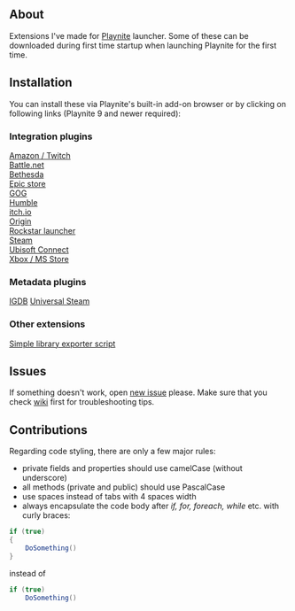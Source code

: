 About
---------

Extensions I've made for [Playnite](https://github.com/JosefNemec/Playnite) launcher. Some of these can be downloaded during first time startup when launching Playnite for the first time.

Installation
---------

You can install these via Playnite's built-in add-on browser or by clicking on following links (Playnite 9 and newer required):

### Integration plugins

[Amazon / Twitch](playnite://playnite/installaddon/AmazonLibrary_Builtin)  
[Battle.net](playnite://playnite/installaddon/BattlenetLibrary_Builtin)  
[Bethesda](playnite://playnite/installaddon/BethesdaLibrary_Builtin)  
[Epic store](playnite://playnite/installaddon/EpicGamesLibrary_Builtin)  
[GOG](playnite://playnite/installaddon/GogLibrary_Builtin)  
[Humble](playnite://playnite/installaddon/HumbleLibrary_Builtin)  
[itch.io](playnite://playnite/installaddon/ItchioLibrary_Builtin)  
[Origin](playnite://playnite/installaddon/OriginLibrary_Builtin)  
[Rockstar launcher](playnite://playnite/installaddon/Rockstar_Games_Library)  
[Steam](playnite://playnite/installaddon/SteamLibrary_Builtin)  
[Ubisoft Connect](playnite://playnite/installaddon/UplayLibrary_Builtin)  
[Xbox / MS Store](playnite://playnite/installaddon/XboxLibrary_Builtin)  

### Metadata plugins

[IGDB](playnite://playnite/installaddon/IGDBMetadata_Builtin)
[Universal Steam](playnite://playnite/installaddon/Universal_Steam_Metadata)

### Other extensions

[Simple library exporter script](playnite://playnite/installaddon/LibraryExporterPS_Builtin)

Issues
---------

If something doesn't work, open [new issue](https://github.com/JosefNemec/PlayniteExtensions/issues) please. Make sure that you check [wiki](https://github.com/JosefNemec/PlayniteExtensions/wiki) first for troubleshooting tips.

Contributions
---------

Regarding code styling, there are only a few major rules:

- private fields and properties should use camelCase (without underscore)
- all methods (private and public) should use PascalCase
- use spaces instead of tabs with 4 spaces width
- always encapsulate the code body after *if, for, foreach, while* etc. with curly braces:

```csharp
if (true)
{
    DoSomething()
}
```

instead of

```csharp
if (true)
    DoSomething()
```